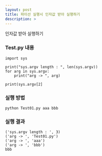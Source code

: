 ```yaml
---
layout: post
title: 파이선 실행시 인자값 받아 실행하기
description: > 
---
```


인자값 받아 실행하기  

### Test.py 내용 
~~~
import sys

print("sys.argv length : ", len(sys.argv))
for arg in sys.argv:
    print("arg -> ", arg)

print(sys.argv[2]
~~~

### 실행 방법
~~~
python Test01.py aaa bbb
~~~

### 실행 결과
~~~
('sys.argv length : ', 3)
('arg -> ', 'Test01.py')
('arg -> ', 'aaa')
('arg -> ', 'bbb')
bbb
~~~